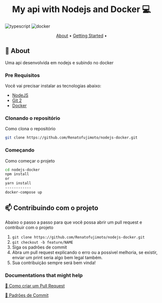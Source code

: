 [TYPESCRIPT__BADGE]: https://img.shields.io/badge/typescript-D4FAFF?style=for-the-badge&logo=typescript
[DOCKER_BADGE]: https://img.shields.io/badge/docker-%230db7ed.svg?style=for-the-badge&logo=docker&logoColor=white
[PROJECT__BADGE]: https://img.shields.io/badge/📱Visit_this_project-000?style=for-the-badge&logo=project
[PROJECT__URL]: https://next-portfolio-renatofujimoto.vercel.app/

<h1 align="center" style="font-weight: bold;">My api with Nodejs and Docker 💻</h1>

![typescript][TYPESCRIPT__BADGE]
![docker][DOCKER_BADGE]

<p align="center">
 <a href="#about">About</a> • 
 <a href="#started">Getting Started</a> • 
</p>

<h2 id="started">📌 About</h2>

Uma api desenvolvida em nodejs e subindo no docker

<h3>Pre Requisitos</h3>

Você vai precisar instalar as tecnologias abaixo:

- [NodeJS](https://nodejs.org/en/download/current)
- [Git 2](https://git-scm.com/downloads)
- [Docker](https://docs.docker.com/get-docker/)

<h3>Clonando o repositório</h3>

Como clona o repositório

```bash
git clone https://github.com/Renatofujimoto/nodejs-docker.git
```

<h3>Começando</h3>

Como começar o projeto

```bash
cd nodejs-docker
npm install
or
yarn install
------------
docker-compose up

```

<h2 id="contribute">📫 Contribuindo com o projeto</h2>

Abaixo o passo a passo para que você possa abrir um pull request e contribuir com o projeto

1. `git clone https://github.com/Renatofujimoto/nodejs-docker.git`
2. `git checkout -b feature/NAME`
3. Siga os padrões de commit
4. Abra um pull request explicando o erro ou a possivel melhoria, se existir, enviar um print seria algo bem legal também.
5. Sua contribuição sempre será bem vinda!

<h3>Documentations that might help</h3>

[📝 Como criar um Pull Request](https://www.atlassian.com/br/git/tutorials/making-a-pull-request)

[💾 Padrões de Commit](https://gist.github.com/joshbuchea/6f47e86d2510bce28f8e7f42ae84c716)
